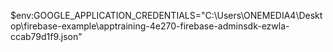 $env:GOOGLE_APPLICATION_CREDENTIALS="C:\Users\ONEMEDIA4\Desktop\firebase-example\apptraining-4e270-firebase-adminsdk-ezwla-ccab79d1f9.json"
